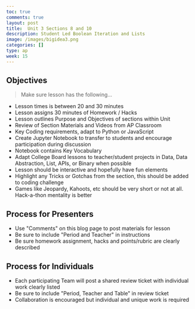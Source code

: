 ```yaml
---
toc: true
comments: true
layout: post
title:  Unit 3 Sections 8 and 10
description: Student Led Boolean Iteration and Lists
image: /images/bigidea3.png
categories: []
type: ap
week: 15
---
```



## Objectives
> Make sure lesson has the following...
- Lesson times is between 20 and 30 minutes
- Lesson assigns 30 minutes of Homework / Hacks
- Lesson outlines Purpose and Objectives of sections within Unit
- Review of Section Materials and Videos from AP Classroom
- Key Coding requirements, adapt to Python or JavaScript
- Create Jupyter Notebook to transfer to students and encourage participation during discussion
- Notebook contains Key Vocabulary
- Adapt College Board lessons to teacher/student projects in  Data, Data Abstraction, List, APIs, or Binary when possible
- Lesson should be interactive and hopefully have fun elements
- Highlight any Tricks or Gotchas from the section, this should be added to coding challenge
- Games like Jeopardy, Kahoots, etc should be very short or not at all.  Hack-a-thon mentality is better

## Process for Presenters
- Use "Comments" on this blog page to post materials for lesson
- Be sure to include "Period and Teacher" in instructions
- Be sure homework assignment, hacks and points/rubric are clearly described

## Process for Individuals
- Each participating Team will post a shared review ticket with individual work clearly listed
- Be sure to include "Period, Teacher and Table" in review ticket
- Collaboration is encouraged but individual and unique work is required

